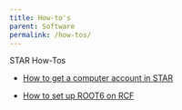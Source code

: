 ```yaml
---
title: How-to's
parent: Software
permalink: /how-tos/
---
```


STAR How-Tos

- [How to get a computer account in STAR](https://drupal.star.bnl.gov/STAR/comp/sofi/facility-access/general-access)

- [How to set up ROOT6 on RCF](https://drupal.star.bnl.gov/STAR/system/files/smirnov_star_collaboration_meeging_2022.pdf)
